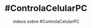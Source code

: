 ---
layout: tag
title: "#ControlaCelularPC"
subtitle: "videos sobre #ControlaCelularPC"
tag-name: ControlaCelularPC
---